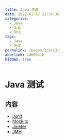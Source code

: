 ```yaml
---
title: Java 测试
date: 2022-02-17 22:34:30
categories: 
  - Java
  - 工具
  - 测试
tags: 
  - Java
  - 测试
permalink: /pages/2cecc3/
abbrlink: 1d69b41b
hidden: true
---
```


# Java 测试

## 内容

- [Junit](01.Junit.md)
- [Mockito](02.Mockito.md)
- [Jmeter](03.Jmeter.md)
- [JMH](04.JMH.md)
